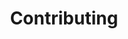 ---
layout: page
title: Contributing
parent: Customization
permalink: /customization/contributing/
nav_order: 2
---